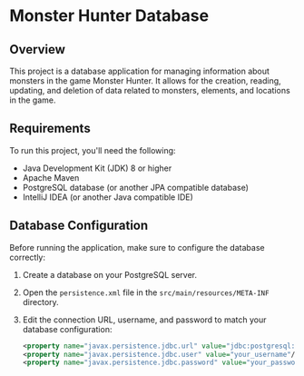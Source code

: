 # Monster Hunter Database

## Overview
This project is a database application for managing information about monsters in the game Monster Hunter. It allows for the creation, reading, updating, and deletion of data related to monsters, elements, and locations in the game.

## Requirements
To run this project, you'll need the following:

- Java Development Kit (JDK) 8 or higher
- Apache Maven
- PostgreSQL database (or another JPA compatible database)
- IntelliJ IDEA (or another Java compatible IDE)

## Database Configuration
Before running the application, make sure to configure the database correctly:

1. Create a database on your PostgreSQL server.
2. Open the `persistence.xml` file in the `src/main/resources/META-INF` directory.
3. Edit the connection URL, username, and password to match your database configuration:

   ```xml
   <property name="javax.persistence.jdbc.url" value="jdbc:postgresql://localhost:5432/your_database_name"/>
   <property name="javax.persistence.jdbc.user" value="your_username"/>
   <property name="javax.persistence.jdbc.password" value="your_password"/>
